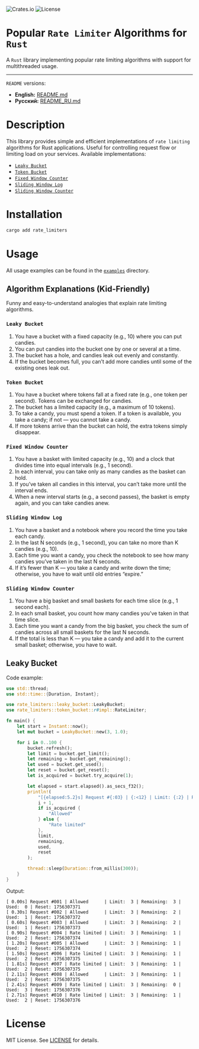 ![Crates.io](https://img.shields.io/crates/v/rate-limiters)
![License](https://img.shields.io/badge/license-MIT-blue)

# Popular `Rate Limiter` Algorithms for `Rust`

A `Rust` library implementing popular rate limiting algorithms with support for multithreaded usage.

---

`README` versions:

- **English:** [README.md](README.md)
- **Русский:** [README_RU.md](README_RU.md)

# Description

This library provides simple and efficient implementations of `rate limiting` algorithms for Rust applications. Useful for controlling request flow or limiting load on your services. Available implementations:

- [`Leaky Bucket`](./src/leaky_bucket/impl.rs)
- [`Token Bucket`](./src/token_bucket/impl.rs)
- [`Fixed Window Counter`](./src/fixed_window_counter/impl.rs)
- [`Sliding Window Log`](./src/sliding_window_log/impl.rs)
- [`Sliding Window Counter`](./src/sliding_window_counter/impl.rs)

# Installation

```bash
cargo add rate_limiters
```

# Usage

All usage examples can be found in the [`examples`](./examples/) directory.

## Algorithm Explanations (Kid-Friendly)

Funny and easy-to-understand analogies that explain rate limiting algorithms.

### `Leaky Bucket`

1. You have a bucket with a fixed capacity (e.g., 10) where you can put candies.
2. You can put candies into the bucket one by one or several at a time.
3. The bucket has a hole, and candies leak out evenly and constantly.
4. If the bucket becomes full, you can’t add more candies until some of the existing ones leak out.

### `Token Bucket`

1. You have a bucket where tokens fall at a fixed rate (e.g., one token per second). Tokens can be exchanged for candies.
2. The bucket has a limited capacity (e.g., a maximum of 10 tokens).
3. To take a candy, you must spend a token. If a token is available, you take a candy; if not — you cannot take a candy.
4. If more tokens arrive than the bucket can hold, the extra tokens simply disappear.

### `Fixed Window Counter`

1. You have a basket with limited capacity (e.g., 10) and a clock that divides time into equal intervals (e.g., 1 second).
2. In each interval, you can take only as many candies as the basket can hold.
3. If you’ve taken all candies in this interval, you can’t take more until the interval ends.
4. When a new interval starts (e.g., a second passes), the basket is empty again, and you can take candies anew.

### `Sliding Window Log`

1. You have a basket and a notebook where you record the time you take each candy.
2. In the last N seconds (e.g., 1 second), you can take no more than K candies (e.g., 10).
3. Each time you want a candy, you check the notebook to see how many candies you’ve taken in the last N seconds.
4. If it’s fewer than K — you take a candy and write down the time; otherwise, you have to wait until old entries “expire.”

### `Sliding Window Counter`

1. You have a big basket and small baskets for each time slice (e.g., 1 second each).
2. In each small basket, you count how many candies you’ve taken in that time slice.
3. Each time you want a candy from the big basket, you check the sum of candies across all small baskets for the last N seconds.
4. If the total is less than K — you take a candy and add it to the current small basket; otherwise, you have to wait.

## Leaky Bucket

Code example:

```rs
use std::thread;
use std::time::{Duration, Instant};

use rate_limiters::leaky_bucket::LeakyBucket;
use rate_limiters::token_bucket::r#impl::RateLimiter;

fn main() {
    let start = Instant::now();
    let mut bucket = LeakyBucket::new(3, 1.0);

    for i in 0..100 {
        bucket.refresh();
        let limit = bucket.get_limit();
        let remaining = bucket.get_remaining();
        let used = bucket.get_used();
        let reset = bucket.get_reset();
        let is_acquired = bucket.try_acquire(1);

        let elapsed = start.elapsed().as_secs_f32();
        println!(
            "[{elapsed:5.2}s] Request #{:03} | {:<12} | Limit: {:2} | Remaining: {:2} | Used: {:2} | Reset: {}",
            i + 1,
            if is_acquired {
                "Allowed"
            } else {
                "Rate limited"
            },
            limit,
            remaining,
            used,
            reset
        );

        thread::sleep(Duration::from_millis(300));
    }
}
```

Output:

```text
[ 0.00s] Request #001 | Allowed      | Limit:  3 | Remaining:  3 | Used:  0 | Reset: 1756307371
[ 0.30s] Request #002 | Allowed      | Limit:  3 | Remaining:  2 | Used:  1 | Reset: 1756307372
[ 0.60s] Request #003 | Allowed      | Limit:  3 | Remaining:  2 | Used:  1 | Reset: 1756307373
[ 0.90s] Request #004 | Rate limited | Limit:  3 | Remaining:  1 | Used:  2 | Reset: 1756307374
[ 1.20s] Request #005 | Allowed      | Limit:  3 | Remaining:  1 | Used:  2 | Reset: 1756307374
[ 1.50s] Request #006 | Rate limited | Limit:  3 | Remaining:  1 | Used:  2 | Reset: 1756307375
[ 1.81s] Request #007 | Rate limited | Limit:  3 | Remaining:  1 | Used:  2 | Reset: 1756307375
[ 2.11s] Request #008 | Allowed      | Limit:  3 | Remaining:  1 | Used:  2 | Reset: 1756307375
[ 2.41s] Request #009 | Rate limited | Limit:  3 | Remaining:  0 | Used:  3 | Reset: 1756307376
[ 2.71s] Request #010 | Rate limited | Limit:  3 | Remaining:  1 | Used:  2 | Reset: 1756307376
```

# License

MIT License. See [LICENSE](./LICENSE) for details.
